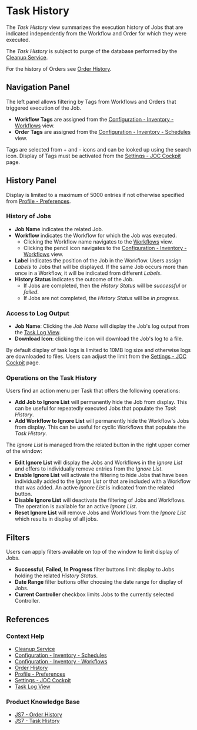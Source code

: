 # Task History

The *Task History* view summarizes the execution history of Jobs that are indicated independently from the Workflow and Order for which they were executed.

The *Task History* is subject to purge of the database performed by the [Cleanup Service](/service-cleanup).

For the history of Orders see [Order History](/history-orders).

## Navigation Panel

The left panel allows filtering by Tags from Workflows and Orders that triggered execution of the Job.

- **Workflow Tags** are assigned from the [Configuration - Inventory - Workflows](/configuration-inventory-workflows) view.
- **Order Tags** are assigned from the [Configuration - Inventory - Schedules](/configuration-inventory-schedules) view.

Tags are selected from + and - icons and can be looked up using the search icon. Display of Tags must be activated from the [Settings - JOC Cockpit](/settings-joc) page.

## History Panel

Display is limited to a maximum of 5000 entries if not otherwise specified from [Profile - Preferences](/profile-preferences).

### History of Jobs

- **Job Name** indicates the related Job.
- **Workflow** indicates the Workflow for which the Job was executed.
  - Clicking the Workflow name navigates to the [Workflows](/workflows) view.
  - Clicking the pencil icon navigates to the [Configuration - Inventory - Workflows](/configuration-inventory-workflows) view.
- **Label** indicates the position of the Job in the Workflow. Users assign *Labels* to Jobs that will be displayed. If the same Job occurs more than once in a Workflow, it will be indicated from different *Labels*.
- **History Status** indicates the outcome of the Job.
  - If Jobs are completed, then the *History Status* will be *successful* or *failed*.
  - If Jobs are not completed, the *History Status* will be *in progress*.

### Access to Log Output

- **Job Name**: Clicking the *Job Name* will display the Job's log output from the [Task Log View](/task-log).
- **Download Icon**: clicking the icon will download the Job's log to a file.

By default display of task logs is limited to 10MB log size and otherwise logs are downloaded to files. Users can adjust the limit from the [Settings - JOC Cockpit](/settings-joc) page.

### Operations on the Task History

Users find an action menu per Task that offers the following operations:

- **Add Job to Ignore List** will permanently hide the Job from display. This can be useful for repeatedly executed Jobs that populate the *Task History*.
- **Add Workflow to Ignore List** will permanently hide the Workflow's Jobs from display. This can be useful for cyclic Workflows that populate the *Task History*.

The *Ignore List* is managed from the related button in the right upper corner of the window:

- **Edit Ignore List** will display the Jobs and Workflows in the *Ignore List* and offers to individually remove entries from the *Ignore List*. 
- **Enable Ignore List** will activate the filtering to hide Jobs that have been individually added to the *Ignore List* or that are included with a Workflow that was added. An active *Ignore List* is indicated from the related button.
- **Disable Ignore List** will deactivate the filtering of Jobs and Workflows. The operation is available for an active *Ignore List*.
- **Reset Ignore List** will remove Jobs and Workflows from the *Ignore List* which results in display of all jobs.

## Filters

Users can apply filters available on top of the window to limit display of Jobs.

- **Successful**, **Failed**, **In Progress** filter buttons limit display to Jobs holding the related *History Status*.
- **Date Range** filter buttons offer choosing the date range for display of Jobs.
- **Current Controller** checkbox limits Jobs to the currently selected Controller.

## References

### Context Help

- [Cleanup Service](/service-cleanup)
- [Configuration - Inventory - Schedules](/configuration-inventory-schedules)
- [Configuration - Inventory - Workflows](/configuration-inventory-workflows)
- [Order History](/history-orders)
- [Profile - Preferences](/profile-preferences)
- [Settings - JOC Cockpit](/settings-joc)
- [Task Log View](/task-log)

### Product Knowledge Base

- [JS7 - Order History](https://kb.sos-berlin.com/display/JS7/JS7+-+Order+History)
- [JS7 - Task History](https://kb.sos-berlin.com/display/JS7/JS7+-+Task+History)
